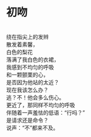 # 初吻
<br>绕在指尖上的发辫
<br>散发着素馨，
<br>白色的梨花
<br>落满了我白色的衣裙，
<br>我感到不均匀的呼吸
<br>和一颗颤栗的心，
<br>是否因为他站的太近？
<br>现在我该怎么办？
<br>逃？不！他会多么伤心。
<br>更近了，那同样不均匀的呼吸
<br>伴随着一声羞怯的低语：“行吗？”
<br>是请求还是命令？
<br>说声：“不”都来不及。
